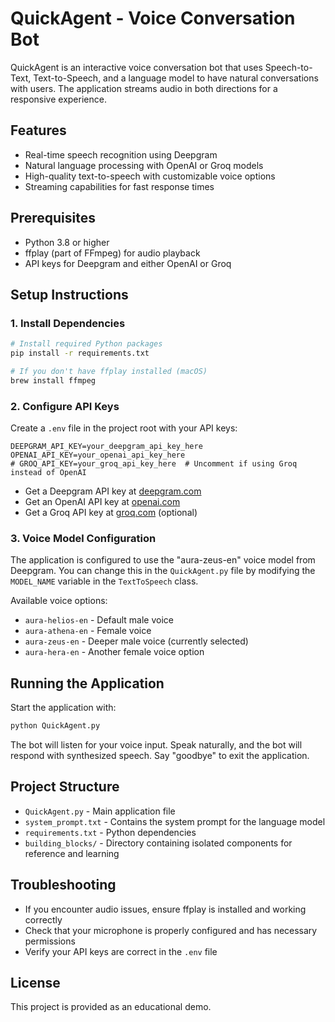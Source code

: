 # QuickAgent - Voice Conversation Bot

QuickAgent is an interactive voice conversation bot that uses Speech-to-Text, Text-to-Speech, and a language model to have natural conversations with users. The application streams audio in both directions for a responsive experience.

## Features

- Real-time speech recognition using Deepgram
- Natural language processing with OpenAI or Groq models
- High-quality text-to-speech with customizable voice options
- Streaming capabilities for fast response times

## Prerequisites

- Python 3.8 or higher
- ffplay (part of FFmpeg) for audio playback
- API keys for Deepgram and either OpenAI or Groq

## Setup Instructions

### 1. Install Dependencies

```bash
# Install required Python packages
pip install -r requirements.txt

# If you don't have ffplay installed (macOS)
brew install ffmpeg
```

### 2. Configure API Keys

Create a `.env` file in the project root with your API keys:

```
DEEPGRAM_API_KEY=your_deepgram_api_key_here
OPENAI_API_KEY=your_openai_api_key_here
# GROQ_API_KEY=your_groq_api_key_here  # Uncomment if using Groq instead of OpenAI
```

- Get a Deepgram API key at [deepgram.com](https://deepgram.com/)
- Get an OpenAI API key at [openai.com](https://platform.openai.com/)
- Get a Groq API key at [groq.com](https://groq.com/) (optional)

### 3. Voice Model Configuration

The application is configured to use the "aura-zeus-en" voice model from Deepgram. You can change this in the `QuickAgent.py` file by modifying the `MODEL_NAME` variable in the `TextToSpeech` class.

Available voice options:
- `aura-helios-en` - Default male voice
- `aura-athena-en` - Female voice
- `aura-zeus-en` - Deeper male voice (currently selected)
- `aura-hera-en` - Another female voice option

## Running the Application

Start the application with:

```bash
python QuickAgent.py
```

The bot will listen for your voice input. Speak naturally, and the bot will respond with synthesized speech. Say "goodbye" to exit the application.

## Project Structure

- `QuickAgent.py` - Main application file
- `system_prompt.txt` - Contains the system prompt for the language model
- `requirements.txt` - Python dependencies
- `building_blocks/` - Directory containing isolated components for reference and learning

## Troubleshooting

- If you encounter audio issues, ensure ffplay is installed and working correctly
- Check that your microphone is properly configured and has necessary permissions
- Verify your API keys are correct in the `.env` file

## License

This project is provided as an educational demo.
